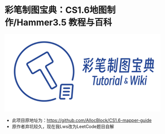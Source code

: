 # 彩笔制图宝典：CS1.6地图制作/Hammer3.5 教程与百科

![logo](docs/resources/logo_title.svg)

- 此项目原地址为：https://github.com/AllocBlock/CS1.6-mapper-guide
- 原作者弃坑较久，现在我Lws改为LeetCode题目自解



